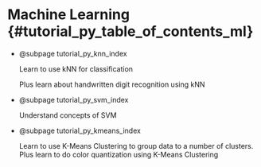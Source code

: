 Machine Learning {#tutorial_py_table_of_contents_ml}
================

-   @subpage tutorial_py_knn_index

    Learn to use kNN for classification

    Plus learn about handwritten digit recognition using kNN

-   @subpage tutorial_py_svm_index

    Understand concepts of SVM

-   @subpage tutorial_py_kmeans_index

    Learn to use K-Means Clustering to group data to a number of clusters.
    Plus learn to do color quantization using K-Means Clustering

